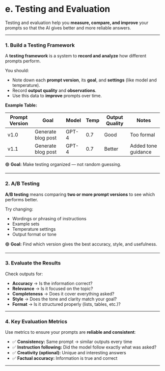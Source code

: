 # **e. Testing and Evaluation**

Testing and evaluation help you **measure, compare, and improve** your prompts so that the AI gives better and more reliable answers.

---

### **1. Build a Testing Framework**

A **testing framework** is a system to **record and analyze** how different prompts perform.

You should:

- Note down each **prompt version**, its **goal**, and **settings** (like model and temperature).
- Record **output quality** and **observations**.
- Use this data to **improve** prompts over time.

**Example Table:**

| Prompt Version | Goal | Model | Temp | Output Quality | Notes |
| --- | --- | --- | --- | --- | --- |
| v1.0 | Generate blog post | GPT-4 | 0.7 | Good | Too formal |
| v1.1 | Generate blog post | GPT-4 | 0.7 | Better | Added tone guidance |

🟢 **Goal:** Make testing organized — not random guessing.

---

### **2. A/B Testing**

**A/B testing** means comparing **two or more prompt versions** to see which performs better.

Try changing:

- Wordings or phrasing of instructions
- Example sets
- Temperature settings
- Output format or tone

🟢 **Goal:** Find which version gives the best accuracy, style, and usefulness.

---

### **3. Evaluate the Results**

Check outputs for:

- **Accuracy** → Is the information correct?
- **Relevance** → Is it focused on the topic?
- **Completeness** → Does it cover everything asked?
- **Style** → Does the tone and clarity match your goal?
- **Format** → Is it structured properly (lists, tables, etc.)?

---

### **4. Key Evaluation Metrics**

Use metrics to ensure your prompts are **reliable and consistent**:

- ✅ **Consistency:** Same prompt → similar outputs every time
- ✅ **Instruction following:** Did the model follow exactly what was asked?
- ✅ **Creativity (optional):** Unique and interesting answers
- ✅ **Factual accuracy:** Information is true and correct

---
